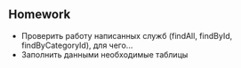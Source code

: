 ## Homework

- Проверить работу написанных служб (findAll, findById, findByCategoryId), для чего...
- Заполнить данными необходимые таблицы
